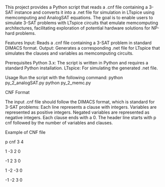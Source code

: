 This project provides a Python script that reads a .cnf file containing a 3-SAT instance and converts it into a .net file for simulation in LTspice using memcomputing and AnalogSAT equations. 
The goal is to enable users to simulate 3-SAT problems with LTspice circuits that emulate memcomputing architectures, facilitating exploration of potential hardware solutions for NP-hard problems.

Features
Input: Reads a .cnf file containing a 3-SAT problem in standard DIMACS format.
Output: Generates a corresponding .net file for LTspice that simulates the clauses and variables as memcomputing circuits.

Prerequisites
Python 3.x: The script is written in Python and requires a standard Python installation.
LTspice: For simulating the generated .net file.

Usage
Run the script with the following command:
python py_2_analogSAT.py
python py_2_memc.py




CNF Format

The input .cnf file should follow the DIMACS format, which is standard for 3-SAT problems:
Each line represents a clause with integers.
Variables are represented as positive integers.
Negated variables are represented as negative integers.
Each clause ends with a 0.
The header line starts with p cnf followed by the number of variables and clauses.

Example of CNF file

p cnf 3 4

1 -3 2 0

-1 2 3 0

1 -2 -3 0

-1 -2 3 0
